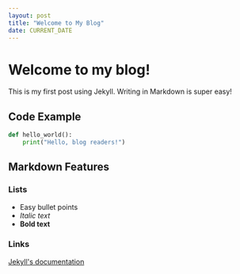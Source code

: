 ```yaml
---
layout: post
title: "Welcome to My Blog"
date: CURRENT_DATE
---
```


# Welcome to my blog!

This is my first post using Jekyll. Writing in Markdown is super easy!

## Code Example

```python
def hello_world():
    print("Hello, blog readers!")
```

## Markdown Features

### Lists
- Easy bullet points
- *Italic text*
- **Bold text**

### Links
[Jekyll's documentation](https://jekyllrb.com/docs/)
